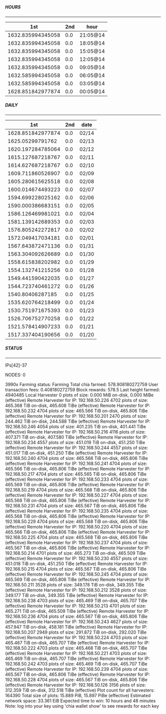 ##### HOURS
-------

| 1st | 2nd | hour |
|---|----|-----|
|1632.835994345058 | 0.0 | 21:05@14 |
|1632.835994345058 | 0.0 | 18:05@14 |
|1632.835994345058 | 0.0 | 15:05@14 |
|1632.835994345058 | 0.0 | 12:05@14 |
|1632.835994345058 | 0.0 | 09:05@14 |
|1632.585994345058 | 0.0 | 06:05@14 |
|1632.585994345058 | 0.0 | 03:05@14 |
|1628.851842977874 | 0.0 | 00:05@14 |

##### DAILY
-------

| 1st | 2nd | date |
|---|----|-----|
|1628.851842977874 | 0.0 | 02/14 |
|1625.05299791762 | 0.0 | 02/13 |
|1620.197284785064 | 0.0 | 02/12 |
|1615.127687218767 | 0.0 | 02/11 |
|1614.627687218767 | 0.0 | 02/10 |
|1609.711860526907 | 0.0 | 02/09 |
|1605.280615625518 | 0.0 | 02/08 |
|1600.014674493223 | 0.0 | 02/07 |
|1594.699228025162 | 0.0 | 02/06 |
|1590.000386683151 | 0.0 | 02/05 |
|1586.126469981021 | 0.0 | 02/04 |
|1581.139142689353 | 0.0 | 02/03 |
|1576.805242272817 | 0.0 | 02/02 |
|1572.049417034181 | 0.0 | 02/01 |
|1567.643872471136 | 0.0 | 01/31 |
|1563.304092626689 | 0.0 | 01/30 |
|1558.615838202982 | 0.0 | 01/29 |
|1554.132741215256 | 0.0 | 01/28 |
|1549.441590422035 | 0.0 | 01/27 |
|1544.723740461272 | 0.0 | 01/26 |
|1540.80406287185 | 0.0 | 01/25 |
|1535.620764218499 | 0.0 | 01/24 |
|1530.751971675393 | 0.0 | 01/23 |
|1526.706752770258 | 0.0 | 01/22 |
|1521.578414907233 | 0.0 | 01/21 |
|1517.337404190656 | 0.0 | 01/20 |


##### STATUS
-------

IPs[42]-37

NODES: 0


3990x
Farming status: Farming
Total chia farmed: 578.908180272759
User transaction fees: 0.408180272759
Block rewards: 578.5
Last height farmed: 4940485
Local Harvester
   0 plots of size: 0.000 MiB on-disk, 0.000 MiBe (effective)
Remote Harvester for IP: 192.168.50.226
   4702 plots of size: 465.368 TiB on-disk, 465.608 TiBe (effective)
Remote Harvester for IP: 192.168.50.232
   4704 plots of size: 465.566 TiB on-disk, 465.806 TiBe (effective)
Remote Harvester for IP: 192.168.50.201
   2470 plots of size: 244.462 TiB on-disk, 244.588 TiBe (effective)
Remote Harvester for IP: 192.168.50.246
   4054 plots of size: 401.235 TiB on-disk, 401.441 TiBe (effective)
Remote Harvester for IP: 192.168.50.216
   4116 plots of size: 407.371 TiB on-disk, 407.580 TiBe (effective)
Remote Harvester for IP: 192.168.50.234
   4557 plots of size: 451.019 TiB on-disk, 451.250 TiBe (effective)
Remote Harvester for IP: 192.168.50.244
   4557 plots of size: 451.017 TiB on-disk, 451.250 TiBe (effective)
Remote Harvester for IP: 192.168.50.240
   4704 plots of size: 465.568 TiB on-disk, 465.806 TiBe (effective)
Remote Harvester for IP: 192.168.50.241
   4704 plots of size: 465.566 TiB on-disk, 465.806 TiBe (effective)
Remote Harvester for IP: 192.168.50.217
   4704 plots of size: 465.565 TiB on-disk, 465.806 TiBe (effective)
Remote Harvester for IP: 192.168.50.233
   4704 plots of size: 465.569 TiB on-disk, 465.806 TiBe (effective)
Remote Harvester for IP: 192.168.50.219
   4704 plots of size: 465.568 TiB on-disk, 465.806 TiBe (effective)
Remote Harvester for IP: 192.168.50.227
   4704 plots of size: 465.568 TiB on-disk, 465.806 TiBe (effective)
Remote Harvester for IP: 192.168.50.231
   4704 plots of size: 465.567 TiB on-disk, 465.806 TiBe (effective)
Remote Harvester for IP: 192.168.50.235
   4704 plots of size: 465.568 TiB on-disk, 465.806 TiBe (effective)
Remote Harvester for IP: 192.168.50.229
   4704 plots of size: 465.568 TiB on-disk, 465.806 TiBe (effective)
Remote Harvester for IP: 192.168.50.220
   4704 plots of size: 465.566 TiB on-disk, 465.806 TiBe (effective)
Remote Harvester for IP: 192.168.50.225
   4704 plots of size: 465.568 TiB on-disk, 465.806 TiBe (effective)
Remote Harvester for IP: 192.168.50.237
   4704 plots of size: 465.567 TiB on-disk, 465.806 TiBe (effective)
Remote Harvester for IP: 192.168.50.214
   4701 plots of size: 465.273 TiB on-disk, 465.509 TiBe (effective)
Remote Harvester for IP: 192.168.50.230
   4557 plots of size: 451.018 TiB on-disk, 451.250 TiBe (effective)
Remote Harvester for IP: 192.168.50.215
   4704 plots of size: 465.567 TiB on-disk, 465.806 TiBe (effective)
Remote Harvester for IP: 192.168.50.245
   4704 plots of size: 465.569 TiB on-disk, 465.806 TiBe (effective)
Remote Harvester for IP: 192.168.50.211
   3528 plots of size: 349.178 TiB on-disk, 349.355 TiBe (effective)
Remote Harvester for IP: 192.168.50.212
   3528 plots of size: 349.177 TiB on-disk, 349.355 TiBe (effective)
Remote Harvester for IP: 192.168.50.238
   4703 plots of size: 465.469 TiB on-disk, 465.707 TiBe (effective)
Remote Harvester for IP: 192.168.50.213
   4701 plots of size: 465.271 TiB on-disk, 465.509 TiBe (effective)
Remote Harvester for IP: 192.168.50.236
   4704 plots of size: 465.567 TiB on-disk, 465.806 TiBe (effective)
Remote Harvester for IP: 192.168.50.243
   4627 plots of size: 457.947 TiB on-disk, 458.181 TiBe (effective)
Remote Harvester for IP: 192.168.50.207
   2949 plots of size: 291.872 TiB on-disk, 292.020 TiBe (effective)
Remote Harvester for IP: 192.168.50.224
   4703 plots of size: 465.467 TiB on-disk, 465.707 TiBe (effective)
Remote Harvester for IP: 192.168.50.222
   4703 plots of size: 465.468 TiB on-disk, 465.707 TiBe (effective)
Remote Harvester for IP: 192.168.50.221
   4703 plots of size: 465.469 TiB on-disk, 465.707 TiBe (effective)
Remote Harvester for IP: 192.168.50.242
   4703 plots of size: 465.469 TiB on-disk, 465.707 TiBe (effective)
Remote Harvester for IP: 192.168.50.239
   4704 plots of size: 465.567 TiB on-disk, 465.806 TiBe (effective)
Remote Harvester for IP: 192.168.50.228
   4704 plots of size: 465.567 TiB on-disk, 465.806 TiBe (effective)
Remote Harvester for IP: 192.168.50.126
   3156 plots of size: 312.359 TiB on-disk, 312.518 TiBe (effective)
Plot count for all harvesters: 164390
Total size of plots: 15.889 PiB, 15.897 PiBe (effective)
Estimated network space: 33.361 EiB
Expected time to win: 10 hours and 48 minutes
Note: log into your key using 'chia wallet show' to see rewards for each key
